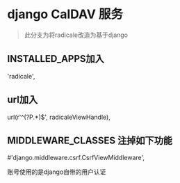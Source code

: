 django CalDAV 服务
=============
> 此分支为将radicale改造为基于django

INSTALLED_APPS加入
-------------
'radicale',  

url加入
-------------
url(r'^(?P<path>.*)$', radicaleViewHandle),  

MIDDLEWARE_CLASSES 注掉如下功能
-------------
\#'django.middleware.csrf.CsrfViewMiddleware',


账号使用的是django自带的用户认证

